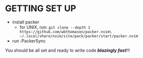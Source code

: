 # GETTING SET UP
- install packer
  - for UNIX, run: `git clone --depth 1 https://github.com/wbthomason/packer.nvim\
 ~/.local/share/nvim/site/pack/packer/start/packer.nvim`
- run :PackerSync

You should be all set and ready to write code ***blazingly fast***!!! 
